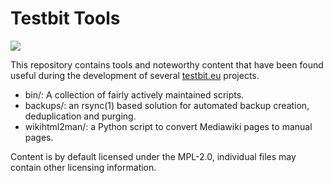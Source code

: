 Testbit Tools
=============

<img src="https://testbit.eu/favicon.ico">


This repository contains tools and noteworthy content that have been found
useful during the development of several [testbit.eu](https://testbit.eu/) projects.

* bin/: A collection of fairly actively maintained scripts.
* backups/: an rsync(1) based solution for automated backup creation, deduplication and purging.
* wikihtml2man/: a Python script to convert Mediawiki pages to manual pages.

Content is by default licensed under the MPL-2.0, individual files may contain other
licensing information.
